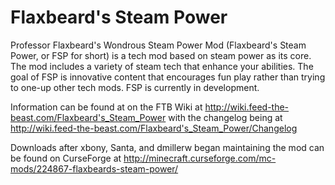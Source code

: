 Flaxbeard's Steam Power
==============
Professor Flaxbeard's Wondrous Steam Power Mod (Flaxbeard's Steam Power, or FSP for short) is a tech mod based on steam power as its core. The mod includes a variety of steam tech that enhance your abilities. The goal of FSP is innovative content that encourages fun play rather than trying to one-up other tech mods. FSP is currently in development.

Information can be found at on the FTB Wiki at http://wiki.feed-the-beast.com/Flaxbeard's_Steam_Power with the changelog being at http://wiki.feed-the-beast.com/Flaxbeard's_Steam_Power/Changelog

Downloads after xbony, Santa, and dmillerw began maintaining the mod can be found on CurseForge at http://minecraft.curseforge.com/mc-mods/224867-flaxbeards-steam-power/
